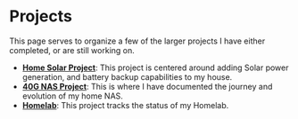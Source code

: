 # Projects

This page serves to organize a few of the larger projects I have either completed, or are still working on.

- **[Home Solar Project](Solar-Project.md)**: This project is centered around adding Solar power generation, and battery backup capabilities to my house.
- **[40G NAS Project](./40G-NAS.md)**: This is where I have documented the journey and evolution of my home NAS. 
- **[Homelab](Homelab.md)**: This project tracks the status of my Homelab.